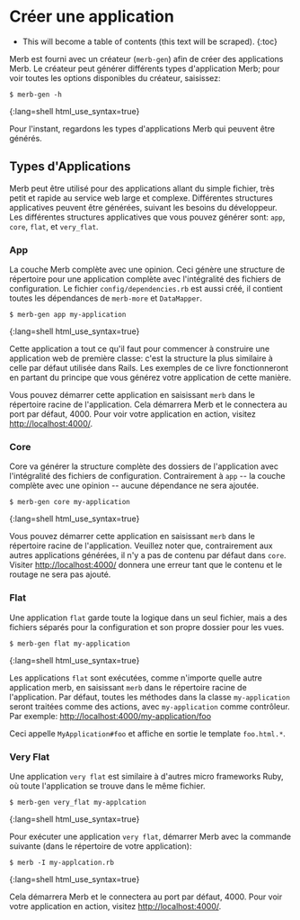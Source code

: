 # Créer une application

* This will become a table of contents (this text will be scraped).
{:toc}

Merb est fourni avec un créateur (``merb-gen``)
afin de créer des applications Merb.
Le créateur peut générer différents types d'application Merb;
pour voir toutes les options disponibles du créateur, saisissez:

    $ merb-gen -h
{:lang=shell html_use_syntax=true}

Pour l'instant, regardons les types d'applications Merb
qui peuvent être générés.

## Types d'Applications
Merb peut être utilisé pour des applications allant du simple fichier, très petit et rapide
au service web large et complexe.
Différentes structures applicatives peuvent être générées,
suivant les besoins du développeur.
Les différentes structures applicatives que vous pouvez générer
sont: ``app``, ``core``, ``flat``, et ``very_flat``.

### App
La couche Merb complète avec une opinion.
Ceci génère une structure de répertoire pour une application complète
avec l'intégralité des fichiers de configuration.
Le fichier ``config/dependencies.rb`` est aussi créé,
il contient toutes les dépendances de ``merb-more`` et ``DataMapper``.

    $ merb-gen app my-application
{:lang=shell html_use_syntax=true}

Cette application a tout ce qu'il faut
pour commencer à construire une application web de première classe:
c'est la structure la plus similaire à celle par défaut utilisée dans Rails.
Les exemples de ce livre fonctionneront en partant du principe
que vous générez votre application de cette manière.

Vous pouvez démarrer cette application en saisissant ``merb``
dans le répertoire racine de l'application.
Cela démarrera Merb et le connectera au port par défaut, 4000.
Pour voir votre application en action, visitez <http://localhost:4000/>.

### Core
Core va générer la structure complète des dossiers de l'application
avec l'intégralité des fichiers de configuration.
Contrairement à  ``app`` -- la couche complète avec une opinion --
aucune dépendance ne sera ajoutée.

    $ merb-gen core my-application
{:lang=shell html_use_syntax=true}

Vous pouvez démarrer cette application en saisissant ``merb``
dans le répertoire racine de l'application.
Veuillez noter que, contrairement aux autres applications générées,
il n'y a pas de contenu par défaut dans ``core``.
Visiter <http://localhost:4000/> donnera une erreur
tant que le contenu et le routage ne sera pas ajouté.

### Flat
Une application ``flat`` garde toute la logique dans un seul fichier,
mais a des fichiers séparés pour la configuration et son propre dossier pour les vues.

    $ merb-gen flat my-application
{:lang=shell html_use_syntax=true}

Les applications ``flat`` sont exécutées, comme n'importe quelle autre application merb,
en saisissant ``merb`` dans le répertoire racine de l'application.
Par défaut, toutes les méthodes dans la classe ``my-application``
seront traitées comme des actions, avec ``my-application`` comme contrôleur.
Par exemple: <http://localhost:4000/my-application/foo>

Ceci appelle ``MyApplication#foo``
et affiche en sortie le template ``foo.html.*``.

### Very Flat
Une application ``very flat`` est similaire à d'autres micro frameworks Ruby,
où toute l'application se trouve dans le même fichier.

    $ merb-gen very_flat my-applcation
{:lang=shell html_use_syntax=true}

Pour exécuter une application ``very flat``, démarrer Merb avec la commande suivante
(dans le répertoire de votre application):

    $ merb -I my-applcation.rb
{:lang=shell html_use_syntax=true}

Cela démarrera Merb et le connectera au port par défaut, 4000.
Pour voir votre application en action, visitez <http://localhost:4000/>.
